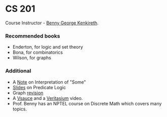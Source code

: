 # CS 201

Course Instructor - [Benny George Kenkireth](http://iitg.ac.in/ben).

### Recommended books
 - Enderton, for logic and set theory
 - Bona, for combinatorics
 - Wilson, for graphs

### Additional
 - A [Note](https://www.cs.odu.edu/~toida/nerzic/content/logic/pred_logic/E2L/note_on_some.html) on Interpretation of "Some"
 - [Slides](https://cs.uwaterloo.ca/~a23gao/cs245_f19/slides/lec11_pred_intro_nosol.pdf) on Predicate Logic
 - Graph [revision](https://faculty.math.illinois.edu/~ash/Discrete/213Ch2.pdf)
 - A [Vsauce](https://www.youtube.com/watch?v=s86-Z-CbaHA) and a [Veritasium](https://www.youtube.com/watch?v=HeQX2HjkcNo) video.
 - Prof. Benny has an NPTEL course on Discrete Math which covers many topics.
